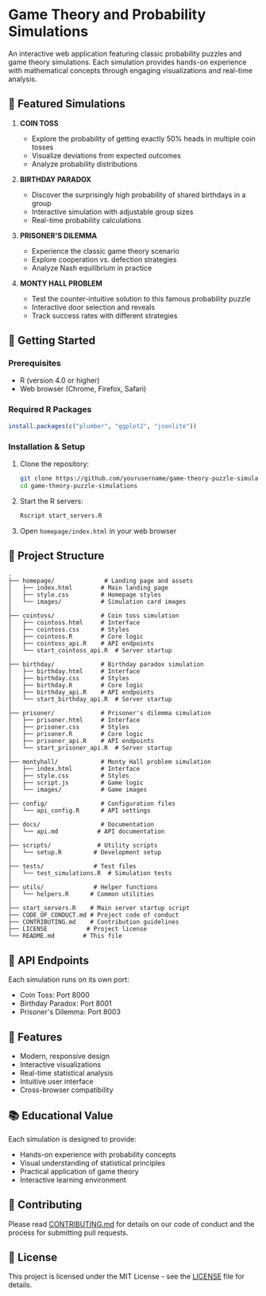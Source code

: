 # Game Theory and Probability Simulations

An interactive web application featuring classic probability puzzles and game theory simulations. Each simulation provides hands-on experience with mathematical concepts through engaging visualizations and real-time analysis.

## 🎲 Featured Simulations

1. **COIN TOSS**
   - Explore the probability of getting exactly 50% heads in multiple coin tosses
   - Visualize deviations from expected outcomes
   - Analyze probability distributions

2. **BIRTHDAY PARADOX**
   - Discover the surprisingly high probability of shared birthdays in a group
   - Interactive simulation with adjustable group sizes
   - Real-time probability calculations

3. **PRISONER'S DILEMMA**
   - Experience the classic game theory scenario
   - Explore cooperation vs. defection strategies
   - Analyze Nash equilibrium in practice

4. **MONTY HALL PROBLEM**
   - Test the counter-intuitive solution to this famous probability puzzle
   - Interactive door selection and reveals
   - Track success rates with different strategies

## 🚀 Getting Started

### Prerequisites
- R (version 4.0 or higher)
- Web browser (Chrome, Firefox, Safari)

### Required R Packages
```R
install.packages(c("plumber", "ggplot2", "jsonlite"))
```

### Installation & Setup
1. Clone the repository:
   ```bash
   git clone https://github.com/yourusername/game-theory-puzzle-simulations.git
   cd game-theory-puzzle-simulations
   ```

2. Start the R servers:
   ```R
   Rscript start_servers.R
   ```

3. Open `homepage/index.html` in your web browser

## 📁 Project Structure

```
.
├── homepage/              # Landing page and assets
│   ├── index.html        # Main landing page
│   ├── style.css         # Homepage styles
│   └── images/           # Simulation card images
│
├── cointoss/             # Coin toss simulation
│   ├── cointoss.html     # Interface
│   ├── cointoss.css      # Styles
│   ├── cointoss.R        # Core logic
│   ├── cointoss_api.R    # API endpoints
│   └── start_cointoss_api.R  # Server startup
│
├── birthday/             # Birthday paradox simulation
│   ├── birthday.html     # Interface
│   ├── birthday.css      # Styles
│   ├── birthday.R        # Core logic
│   ├── birthday_api.R    # API endpoints
│   └── start_birthday_api.R  # Server startup
│
├── prisoner/             # Prisoner's dilemma simulation
│   ├── prisoner.html     # Interface
│   ├── prisoner.css      # Styles
│   ├── prisoner.R        # Core logic
│   ├── prisoner_api.R    # API endpoints
│   └── start_prisoner_api.R  # Server startup
│
├── montyhall/            # Monty Hall problem simulation
│   ├── index.html        # Interface
│   ├── style.css         # Styles
│   ├── script.js         # Game logic
│   └── images/           # Game images
│
├── config/               # Configuration files
│   └── api_config.R      # API settings
│
├── docs/                 # Documentation
│   └── api.md           # API documentation
│
├── scripts/             # Utility scripts
│   └── setup.R         # Development setup
│
├── tests/              # Test files
│   └── test_simulations.R  # Simulation tests
│
├── utils/              # Helper functions
│   └── helpers.R      # Common utilities
│
├── start_servers.R    # Main server startup script
├── CODE_OF_CONDUCT.md # Project code of conduct
├── CONTRIBUTING.md    # Contribution guidelines
├── LICENSE           # Project license
└── README.md        # This file
```

## 🔧 API Endpoints

Each simulation runs on its own port:
- Coin Toss: Port 8000
- Birthday Paradox: Port 8001
- Prisoner's Dilemma: Port 8003

## 🎨 Features

- Modern, responsive design
- Interactive visualizations
- Real-time statistical analysis
- Intuitive user interface
- Cross-browser compatibility

## 📚 Educational Value

Each simulation is designed to provide:
- Hands-on experience with probability concepts
- Visual understanding of statistical principles
- Practical application of game theory
- Interactive learning environment

## 🤝 Contributing

Please read [CONTRIBUTING.md](CONTRIBUTING.md) for details on our code of conduct and the process for submitting pull requests.

## 📄 License

This project is licensed under the MIT License - see the [LICENSE](LICENSE) file for details.